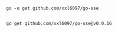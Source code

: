 


```shell

go -u get github.com/xxl6097/go-sse

```


```shell

go get github.com/xxl6097/go-sse@v0.0.16

```